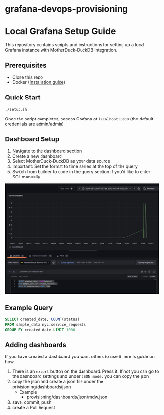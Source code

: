 # grafana-devops-provisioning

# Local Grafana Setup Guide

This repository contains scripts and instructions for setting up a local Grafana instance with MotherDuck-DuckDB integration.

## Prerequisites
- Clone this repo
- Docker ([Installation guide](https://docs.docker.com/engine/install/))

## Quick Start

```bash
./setup.sh

```

Once the script completes, access Grafana at `localhost:3000` (the default credentials are admin/admin)

## Dashboard Setup

1. Navigate to the dashboard section
2. Create a new dashboard
3. Select MotherDuck-DuckDB as your data source
4. Important: Set the format to time series at the top of the query
5. Switch from builder to code in the query section if you'd like to enter SQL manually

![alt text](image.png)

## Example Query
```sql
SELECT created_date, COUNT(status)
FROM sample_data.nyc.service_requests
GROUP BY created_date LIMIT 1000
```

## Adding dashboards
If you have created a dashboard you want others to use it here is guide on how

1. There is an `export` button on the dashboard. Press it. If not you can go to the dashboard settings and under `JSON model` you can copy the json
2. copy the json and create a json file under the privisioning/dashboards/json
    - Example
        - provisioning/dashboards/json/mdw.json
3. save, commit, push
4. create a Pull Request
